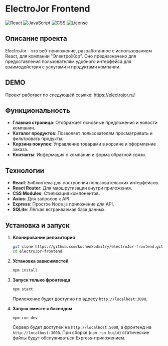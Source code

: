 # ElectroJor Frontend

![React](https://img.shields.io/badge/React-18.0.0-blue)
![JavaScript](https://img.shields.io/badge/JavaScript-ES6+-yellow)
![CSS](https://img.shields.io/badge/CSS-Modules-green)
![License](https://img.shields.io/github/license/kuchenkodmitry/electroJor-frontend)

## Описание проекта

ElectroJor - это веб-приложение, разработанное с использованием React, для компании "ЭлектроЖор". Оно предназначено для предоставления пользователям удобного интерфейса для взаимодействия с услугами и продуктами компании.

## DEMO

Проект работает по следующей ссылке: https://electrojor.ru/

## Функциональность

- **Главная страница**: Отображает основные предложения и новости компании.
- **Каталог продуктов**: Позволяет пользователям просматривать и фильтровать продукты.
- **Корзина покупок**: Управление товарами в корзине и оформление заказа.
- **Контакты**: Информация о компании и форма обратной связи.

## Технологии

- **React**: Библиотека для построения пользовательских интерфейсов.
- **React Router**: Для маршрутизации внутри приложения.
- **CSS Modules**: Стилизация компонентов.
- **Axios**: Для запросов к API.
- **Express**: Простое Node.js приложение для API.
- **SQLite**: Лёгкая встраиваемая база данных.

## Установка и запуск

1. **Клонирование репозитория**

    ```sh
    git clone https://github.com/kuchenkodmitry/electroJor-frontend.git
    cd electroJor-frontend
    ```

2. **Установка зависимостей**

    ```sh
    npm install
    ```

3. **Запуск только фронтенда**

    ```sh
    npm start
    ```

    Приложение будет доступно по адресу `http://localhost:3000`.

4. **Запуск вместе с бэкендом**

    ```sh
    npm run dev
    ```

    Сервер будет доступен на `http://localhost:5000`, а фронтенд на `http://localhost:3000`.
    При сборке (`npm run build`) статические файлы будут обслуживаться Express-приложением.
